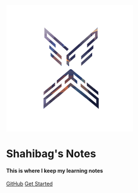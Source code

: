 <!-- _coverpage.md -->

![logo](_media/icon.png)

# Shahibag's Notes

#### This is where I keep my learning notes

[GitHub](https://github.com/shahibag)
[Get Started](README.md)


